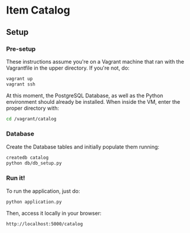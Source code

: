 # Item Catalog

## Setup

### Pre-setup

These instructions assume you're on a Vagrant machine that ran with the
Vagrantfile in the upper directory. If you're not, do:

```bash
vagrant up
vagrant ssh
```

At this moment, the PostgreSQL Database, as well as the Python environment
should already be installed.
When inside the VM, enter the proper directory with:

```bash
cd /vagrant/catalog
```

### Database
Create the Database tables and initially populate them running:

```bash
createdb catalog
python db/db_setup.py
```

### Run it!
To run the application, just do:

```bash
python application.py
```

Then, access it locally in your browser:

```
http://localhost:5000/catalog
```
